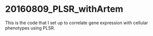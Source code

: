 # 20160809_PLSR_withArtem

This is the code that I set up to correlate gene expression with cellular phenotypes using PLSR. 
